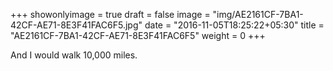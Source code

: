 +++
showonlyimage = true
draft = false
image = "img/AE2161CF-7BA1-42CF-AE71-8E3F41FAC6F5.jpg"
date = "2016-11-05T18:25:22+05:30"
title = "AE2161CF-7BA1-42CF-AE71-8E3F41FAC6F5"
weight = 0
+++

And I would walk 10,000 miles.

